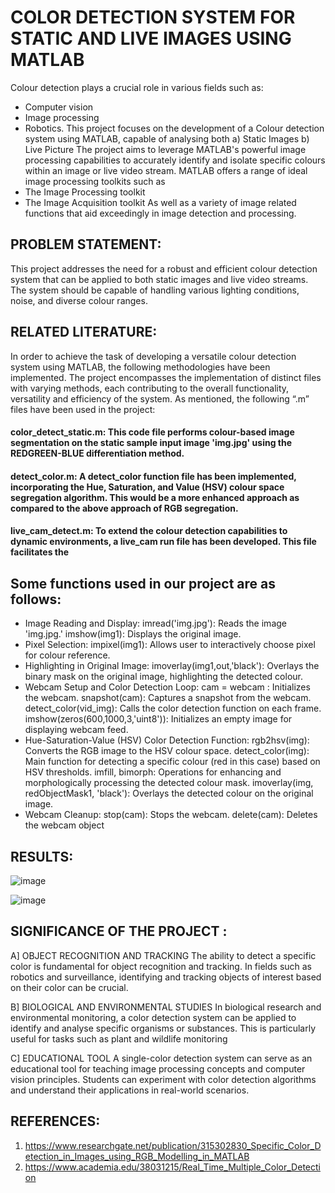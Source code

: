 # COLOR DETECTION SYSTEM FOR STATIC AND LIVE IMAGES USING MATLAB 

Colour detection plays a crucial role in various fields such as:
- Computer vision
- Image processing
- Robotics.
This project focuses on the development of a Colour detection system using MATLAB, capable of analysing both
a) Static Images
b) Live Picture
The project aims to leverage MATLAB's powerful image processing capabilities to accurately identify and isolate specific colours within an image or live video stream.
MATLAB offers a range of ideal image processing toolkits such as
- The Image Processing toolkit
- The Image Acquisition toolkit
As well as a variety of image related functions that aid exceedingly in image detection and processing.

## PROBLEM STATEMENT:

This project addresses the need for a robust and efficient colour detection system that can be applied to both static images and live video streams. The system should be capable of handling various lighting conditions, noise, and diverse colour ranges.

## RELATED LITERATURE:

In order to achieve the task of developing a versatile colour detection system using MATLAB, the following methodologies have been implemented. The project encompasses the implementation of distinct files with varying methods, each contributing to the overall functionality, versatility and efficiency of the system. As mentioned, the following “.m” files have been used in the project:
#### color_detect_static.m: This code file performs colour-based image segmentation on the static sample input image 'img.jpg' using the REDGREEN-BLUE differentiation method.
#### detect_color.m: A detect_color function file has been implemented, incorporating the Hue, Saturation, and Value (HSV) colour space segregation algorithm. This would be a more enhanced approach as compared to the above approach of RGB segregation.
#### live_cam_detect.m: To extend the colour detection capabilities to dynamic environments, a live_cam run file has been developed. This file facilitates the 

## Some functions used in our project are as follows:
- Image Reading and Display:
 imread('img.jpg'): Reads the image 'img.jpg.'
  imshow(img1): Displays the original image.
- Pixel Selection:
  impixel(img1): Allows user to interactively choose pixel for colour reference.
- Highlighting in Original Image:
  imoverlay(img1,out,'black'): Overlays the binary mask on the original image, highlighting the detected colour.
- Webcam Setup and Color Detection Loop:
  cam = webcam : Initializes the webcam.
  snapshot(cam): Captures a snapshot from the webcam.
  detect_color(vid_img): Calls the color detection function on each frame.
  imshow(zeros(600,1000,3,'uint8')): Initializes an empty image for displaying webcam feed.
- Hue-Saturation-Value (HSV) Color Detection Function:
  rgb2hsv(img): Converts the RGB image to the HSV colour space.
  detect_color(img): Main function for detecting a specific colour (red in this case) based on HSV thresholds.
  imfill, bimorph: Operations for enhancing and morphologically processing the detected colour mask.
  imoverlay(img, redObjectMask1, 'black'): Overlays the detected colour on the original image.
- Webcam Cleanup:
  stop(cam): Stops the webcam.
  delete(cam): Deletes the webcam object

## RESULTS:
![image](https://github.com/user-attachments/assets/2ac99769-9e6d-4335-9f2d-f4f6ef0cc5c4)

![image](https://github.com/user-attachments/assets/7fd527b0-5828-4d46-973b-9687aa2b566d)



## SIGNIFICANCE OF THE PROJECT :

A] OBJECT RECOGNITION AND TRACKING
The ability to detect a specific color is fundamental for object recognition and tracking. In fields such as robotics and surveillance, identifying and tracking objects of interest based on their color can be crucial.

B] BIOLOGICAL AND ENVIRONMENTAL STUDIES
In biological research and environmental monitoring, a color detection system can be applied to identify and analyse specific organisms or substances. This is particularly useful for tasks such as plant and wildlife monitoring

C] EDUCATIONAL TOOL
A single-color detection system can serve as an educational tool for teaching image processing concepts and computer vision principles. Students can experiment with color detection algorithms and understand
their applications in real-world scenarios.

## REFERENCES:
1. https://www.researchgate.net/publication/315302830_Specific_Color_Detection_in_Images_using_RGB_Modelling_in_MATLAB
2. https://www.academia.edu/38031215/Real_Time_Multiple_Color_Detection
